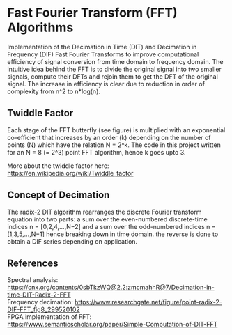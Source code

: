# Fast Fourier Transform (FFT) Algorithms

Implementation of the Decimation in Time (DIT) and Decimation in Frequency (DIF) Fast Fourier Transforms to improve computational efficiency of signal conversion from time domain to frequency domain. The intuitive idea behind the FFT is to divide the original signal into two smaller signals, compute their DFTs and rejoin them to get the DFT of the original signal. The increase in efficiency is clear due to reduction in order of complexity from n^2 to n*log(n).

## Twiddle Factor

Each stage of the FFT butterfly (see figure) is multiplied with an exponential co-efficient that increases by an order (k) depending on the number of points (N) which have the relation N = 2^k. The code in this project written for an N = 8 (= 2^3) point FFT algorithm, hence k goes upto 3. 

More about the twiddle factor here: https://en.wikipedia.org/wiki/Twiddle_factor

## Concept of Decimation

The radix-2 DIT algorithm rearranges the discrete Fourier transform equation into two parts: a sum over the even-numbered discrete-time indices n = [0,2,4,…,N−2] and a sum over the odd-numbered indices n = [1,3,5,…,N−1] hence breaking down in time domain. the reverse is done to obtain a DIF series depending on application.

## References
Spectral analysis: https://cnx.org/contents/0sbTkzWQ@2.2:zmcmahhR@7/Decimation-in-time-DIT-Radix-2-FFT <br>
Frequency decimation: https://www.researchgate.net/figure/point-radix-2-DIF-FFT_fig8_299520102 <br>
FPGA implementation of FFT: https://www.semanticscholar.org/paper/Simple-Computation-of-DIT-FFT 
